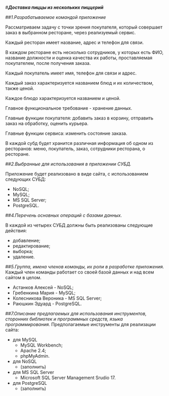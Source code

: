 #_**Доставка пиццы из нескольких пиццерий**_

##_1.Разрабатываемое командой приложение_

Рассматриваем задачу с точки зрения покупателя, который совершает заказ в выбранном ресторане, через реализуемый сервис.

Каждый ресторан имеет название, адрес и телефон для связи.

В каждом ресторане есть несколько сотрудников, у которых есть ФИО, название должности и оценка качества их работы, проставляемая покупателем, после получения заказа.

Каждый покупатель имеет имя, телефон для связи и адрес.

Каждый заказ характеризуется названием блюд и их количеством, также ценой.

Каждое блюдо характеризуется названием и ценой.

Главное функциональное требование - хранение данных.

Главные функции покупателя: добавить заказ в корзину, отправить заказ на обработку, оценить курьера.

Главные функции сервиса: изменить состояние заказа.

В каждой субд будет хранится различная информация об одном из ресторанов: меню, покупатель, заказ, сотрудники ресторана, о ресторане.

##_2.Выбранные для использования в приложении СУБД._

Приложение будет реализовано в виде сайта, с использованием следующих СУБД: 
- NoSQL;
- MySQL; 
- MS SQL Server; 
- PostgreSQL.

##_4.Перечень основных операций с базами данных._

В каждой из четырех СУБД должны быть реализованы следующие действия:
- добавление;
- редактирование; 
- выборка; 
- удаление.

##_5.Группа, имена членов команды, их роли в разработке приложения._
Каждый член команды работает со своей базой данных и над всем сайтом в целом.

- Астанков Алексей - NoSQL;
- Гребенкина Мария - MySQL;
- Колесникова Вероника - MS SQL Server;
- Раюшкин Эдуард - PostgreSQL.

##_7.Описание предлагаемых для использования инструментов, сторонних библиотек и программных средств, языка программирования._
Предполагаемые инструменты для реализации сайта:

- для MySQL
    - MySQL Workbench;
    - Apache 2.4;
    - phpMyAdmin.
- для NoSQL 
    - (заполнить)
- для MS SQL Server
    - Microsoft SQL Server Management Srudio 17.
- для PostgreSQL
    - (заполнить)
      
